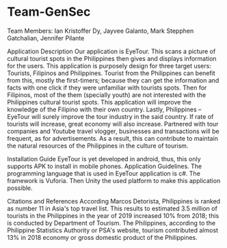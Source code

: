 # Team-GenSec

Team Members: Ian Kristoffer Dy, Jayvee Galanto, Mark Stepphen Gatchalian, Jennifer Pilante

Application Description
  Our application is EyeTour. This scans a picture of cultural tourist spots in the Philippines then gives and displays information for the users. This application is purposely design for three target users: Tourists, Filipinos and Philippines. Tourist from the Philippines can benefit from this, mostly the first-timers; because they can get the information and facts with one click if they were unfamiliar with tourists spots. Then for Filipinos, most of the them (specially youth) are not interested with the Philippines cultural tourist spots. This application will improve the knowledge of the Filipino with their own country. Lastly, Philippines – EyeTour will surely improve the tour industry in the said country. If rate of tourists will increase, great economy will also increase. Partnered with tour companies and Youtube travel vlogger, businesses and transactions will be frequent, as for advertisements. As a result, this can contribute to maintain the natural resources of the Philippines in the culture of tourism.

Installation Guide
	EyeTour is yet developed in android, thus, this only supports APK to install in mobile phones.
Application Guidelines. The programming language that is used in EyeTour application is c#. The framework is Vuforia. Then Unity the used platform to make this application possible. 

Citations and References
According Marcos Detorista, Philippines is ranked as number 11 in Asia's top travel list. This results to estimated 3.5 million of tourists in the Philippines in the year of 2019 increased 10% from 2018; this is conducted by Department of Tourism. The Philippines, according to the Philippine Statistics Authority or PSA's website, tourism contributed almost 13% in 2018 economy or gross domestic product of the Philippines. 
